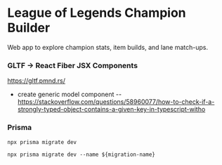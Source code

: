 # League of Legends Champion Builder

Web app to explore champion stats, item builds, and lane match-ups.

### GLTF -> React Fiber JSX Components

https://gltf.pmnd.rs/

- create generic model component -- https://stackoverflow.com/questions/58960077/how-to-check-if-a-strongly-typed-object-contains-a-given-key-in-typescript-witho

### Prisma

`npx prisma migrate dev`

`npx prisma migrate dev --name ${migration-name}`
